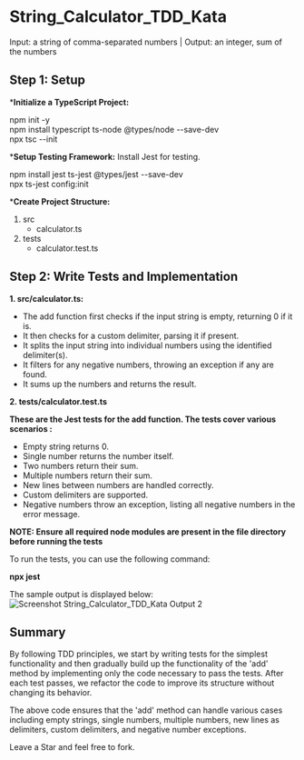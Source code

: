 #   String_Calculator_TDD_Kata
Input: a string of comma-separated numbers | Output: an integer, sum of the numbers

##  Step 1: Setup

***Initialize a TypeScript Project:**

npm init -y \
npm install typescript ts-node @types/node --save-dev \
npx tsc --init

***Setup Testing Framework:**
Install Jest for testing.

npm install jest ts-jest @types/jest --save-dev \
npx ts-jest config:init 

***Create Project Structure:**
1. src
     - calculator.ts
2. tests
     - calculator.test.ts
  
##  Step 2: Write Tests and Implementation

**1. src/calculator.ts:**

- The add function first checks if the input string is empty, returning 0 if it is.
- It then checks for a custom delimiter, parsing it if present.
- It splits the input string into individual numbers using the identified delimiter(s).
- It filters for any negative numbers, throwing an exception if any are found.
- It sums up the numbers and returns the result.

**2. tests/calculator.test.ts**

**These are the Jest tests for the add function. The tests cover various scenarios :**

- Empty string returns 0.
- Single number returns the number itself.
- Two numbers return their sum.
- Multiple numbers return their sum.
- New lines between numbers are handled correctly.
- Custom delimiters are supported.
- Negative numbers throw an exception, listing all negative numbers in the error message.

**NOTE: Ensure all required node modules are present in the file directory before running the tests**

To run the tests, you can use the following command:

**npx jest**

The sample output is displayed below:
![Screenshot String_Calculator_TDD_Kata Output 2](https://github.com/mr-robot-abhi/String_Calculator_TDD_Kata/assets/41338114/222d85af-5913-44eb-92c8-5b6333d45546)



## Summary

By following TDD principles, we start by writing tests for the simplest functionality and then gradually build up the functionality of the 'add' method by implementing only the code necessary to pass the tests. After each test passes, we refactor the code to improve its structure without changing its behavior.

The above code ensures that the 'add' method can handle various cases including empty strings, single numbers, multiple numbers, new lines as delimiters, custom delimiters, and negative number exceptions.

Leave a Star and feel free to fork. 

